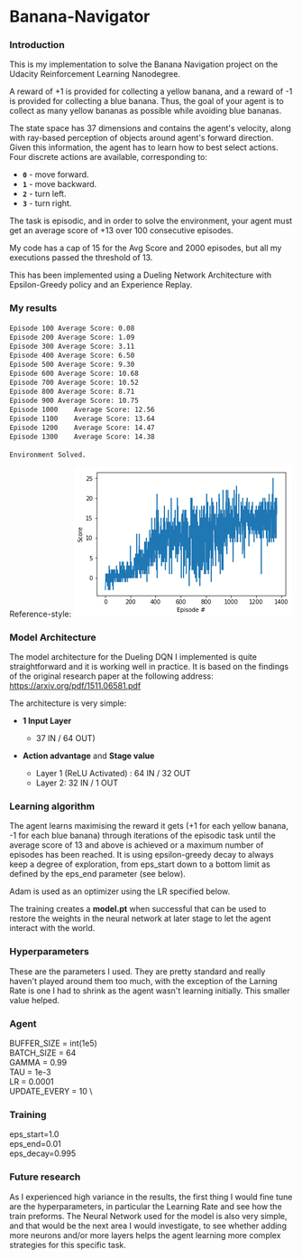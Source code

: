 # Banana-Navigator

### Introduction

This is my implementation to solve the Banana Navigation project on the Udacity Reinforcement Learning Nanodegree.

A reward of +1 is provided for collecting a yellow banana, and a reward of -1 is provided for collecting a blue banana.  Thus, the goal of your agent is to collect as many yellow bananas as possible while avoiding blue bananas.  

The state space has 37 dimensions and contains the agent's velocity, along with ray-based perception of objects around agent's forward direction.  Given this information, the agent has to learn how to best select actions.  Four discrete actions are available, corresponding to:
- **`0`** - move forward.
- **`1`** - move backward.
- **`2`** - turn left.
- **`3`** - turn right.

The task is episodic, and in order to solve the environment, your agent must get an average score of +13 over 100 consecutive episodes.

My code has a cap of 15 for the Avg Score and 2000 episodes, but all my executions passed the threshold of 13.

This has been implemented using a Dueling Network Architecture with Epsilon-Greedy policy and an Experience Replay.

### My results
```
Episode 100	Average Score: 0.08
Episode 200	Average Score: 1.09
Episode 300	Average Score: 3.11
Episode 400	Average Score: 6.50
Episode 500	Average Score: 9.30
Episode 600	Average Score: 10.68
Episode 700	Average Score: 10.52
Episode 800	Average Score: 8.71
Episode 900	Average Score: 10.75
Episode 1000	Average Score: 12.56
Episode 1100	Average Score: 13.64
Episode 1200	Average Score: 14.47
Episode 1300	Average Score: 14.38

Environment Solved.
```
Reference-style: 
![graph]

[graph]: https://raw.githubusercontent.com/bidimensional/Banana-Navigator/main/Screenshot_from_2020-12-02_12.01.52.png


### Model Architecture
The model architecture for the Dueling DQN I implemented is quite straightforward and it is working well in practice. It is based on the findings of the original research paper at the following address: https://arxiv.org/pdf/1511.06581.pdf

The architecture is very simple:
  - **1 Input Layer**
    - 37 IN / 64 OUT)
    
  - **Action advantage** and **Stage value** 
    - Layer 1 (ReLU Activated) :  64 IN / 32 OUT
    - Layer 2:                    32 IN / 1 OUT


### Learning algorithm
The agent learns maximising the reward it gets (+1 for each yellow banana, -1 for each blue banana) through iterations of the episodic task until the average score of 13 and above is achieved or a maximum number of episodes has been reached. It is using  epsilon-greedy decay to always keep a degree of exploration, from eps_start down to a bottom limit as defined by the eps_end parameter (see below).

Adam is used as an optimizer using the LR specified below.

The training creates a **model.pt** when successful that can be used to restore the weights in the neural network at later stage to let the agent interact with the world.

### Hyperparameters
These are the parameters I used. They are pretty standard and really haven't played around them too much, with the exception of the Larning Rate is one I had to shrink as the agent wasn't learning initially. This smaller value helped.

### Agent
BUFFER_SIZE = int(1e5)  \
BATCH_SIZE = 64  
GAMMA = 0.99 \
TAU = 1e-3  \
LR = 0.0001 \
UPDATE_EVERY = 10  \

### Training
eps_start=1.0 \
eps_end=0.01 \
eps_decay=0.995 

### Future research
As I experienced high variance in the results, the first thing I would fine tune are the hyperparameters, in particular the Learning Rate and see how the train preforms.
The Neural Network used for the model is also very simple, and that would be the next area I would investigate, to see whether adding more neurons and/or more layers helps the agent learning more complex strategies for this specific task.


